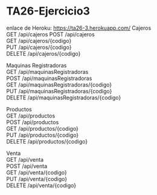 # TA26-Ejercicio3

enlace de Heroku: https://ta26-3.herokuapp.com/
Cajeros  
GET       /api/cajeros 
POST      /api/cajeros  
GET       /api/cajeros/{codigo}  
PUT       /api/cajeros/{codigo}  
DELETE    /api/cajeros/{codigo}  

Maquinas Registradoras  
GET       /api/maquinasRegistradoras  
POST      /api/maquinasRegistradoras  
GET       /api/maquinasRegistradoras/{codigo}  
PUT       /api/maquinasRegistradoras/{codigo}  
DELETE    /api/maquinasRegistradoras/{codigo}  

Productos  
GET       /api/productos  
POST      /api/productos  
GET       /api/productos/{codigo}  
PUT       /api/productos/{codigo}  
DELETE    /api/productos/{codigo}  

Venta  
GET       /api/venta  
POST      /api/venta  
GET       /api/venta/{codigo}  
PUT       /api/venta/{codigo}  
DELETE    /api/venta/{codigo}  

